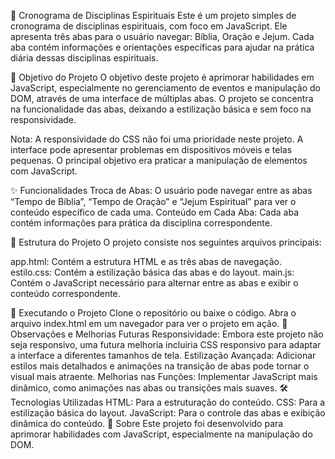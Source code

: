 📅 Cronograma de Disciplinas Espirituais
Este é um projeto simples de cronograma de disciplinas espirituais, com foco em JavaScript. Ele apresenta três abas para o usuário navegar: Bíblia, Oração e Jejum. Cada aba contém informações e orientações específicas para ajudar na prática diária dessas disciplinas espirituais.

🎯 Objetivo do Projeto
O objetivo deste projeto é aprimorar habilidades em JavaScript, especialmente no gerenciamento de eventos e manipulação do DOM, através de uma interface de múltiplas abas. O projeto se concentra na funcionalidade das abas, deixando a estilização básica e sem foco na responsividade.

Nota: A responsividade do CSS não foi uma prioridade neste projeto. A interface pode apresentar problemas em dispositivos móveis e telas pequenas. O principal objetivo era praticar a manipulação de elementos com JavaScript.

✨ Funcionalidades
Troca de Abas: O usuário pode navegar entre as abas “Tempo de Bíblia”, “Tempo de Oração” e “Jejum Espiritual” para ver o conteúdo específico de cada uma.
Conteúdo em Cada Aba: Cada aba contém informações  para  prática da disciplina correspondente.

📂 Estrutura do Projeto
O projeto consiste nos seguintes arquivos principais:

app.html: Contém a estrutura HTML e as três abas de navegação.
estilo.css: Contém a estilização básica das abas e do layout.
main.js: Contém o JavaScript necessário para alternar entre as abas e exibir o conteúdo correspondente.


🚀 Executando o Projeto
Clone o repositório ou baixe o código.
Abra o arquivo index.html em um navegador para ver o projeto em ação.
📌 Observações e Melhorias Futuras
Responsividade: Embora este projeto não seja responsivo, uma futura melhoria incluiria CSS responsivo para adaptar a interface a diferentes tamanhos de tela.
Estilização Avançada: Adicionar estilos mais detalhados e animações na transição de abas pode tornar o visual mais atraente.
Melhorias nas Funções: Implementar JavaScript mais dinâmico, como animações nas abas ou transições mais suaves.
🛠️ Tecnologias Utilizadas
HTML: Para a estruturação do conteúdo.
CSS: Para a estilização básica do layout.
JavaScript: Para o controle das abas e exibição dinâmica do conteúdo.
📖 Sobre
Este projeto foi desenvolvido para aprimorar habilidades com JavaScript, especialmente na manipulação do DOM.

